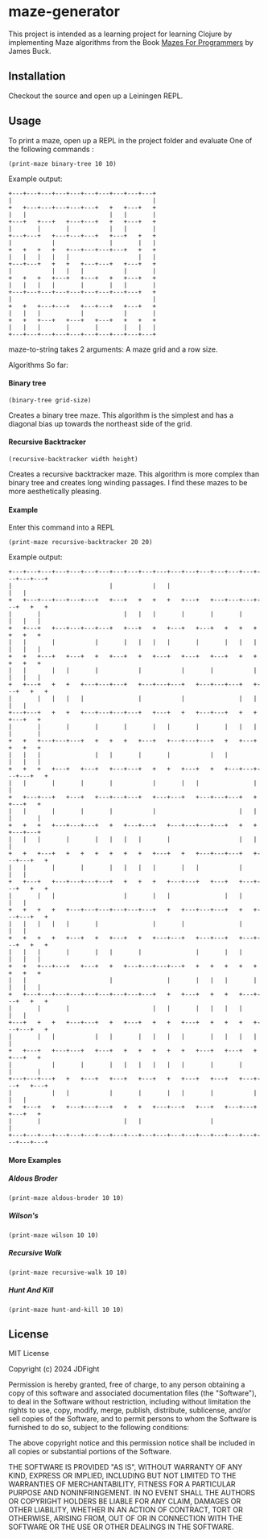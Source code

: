 # maze-generator

This project is intended as a learning project for learning Clojure by implementing Maze algorithms from the Book [Mazes For Programmers](http://www.mazesforprogrammers.com) by James Buck.



## Installation

Checkout the source and open up a Leiningen REPL.

## Usage

To print a maze, open up a REPL in the project folder and evaluate One of the following commands :

```
(print-maze binary-tree 10 10)
```
Example output:
```
+---+---+---+---+---+---+---+---+---+---+
|                                       |
+   +---+---+---+---+---+   +   +---+   +
|   |                       |   |       |
+---+   +---+   +---+---+   +   +---+   +
|       |       |           |   |       |
+---+---+   +---+---+---+   +---+   +   +
|           |               |       |   |
+   +   +   +   +---+---+---+---+   +   +
|   |   |   |   |                   |   |
+---+---+   +   +   +---+---+   +---+   +
|           |   |   |           |       |
+   +   +   +---+   +---+   +   +---+   +
|   |   |   |       |       |   |       |
+---+---+---+---+---+---+---+---+---+   +
|                                       |
+   +   +---+---+   +---+---+   +---+   +
|   |   |           |           |       |
+   +   +---+   +---+   +---+   +   +   +
|   |   |       |       |       |   |   |
+---+---+---+---+---+---+---+---+---+---+
```

maze-to-string takes 2 arguments: A maze grid and a row size.


Algorithms So far:

#### Binary tree
```
(binary-tree grid-size)
```
Creates a binary tree maze.  This algorithm is the simplest and has a diagonal bias up towards the northeast side of the grid.

#### Recursive Backtracker
```
(recursive-backtracker width height)
```
Creates a recursive backtracker maze.  This algorithm is more complex than binary tree and creates long winding passages.  I find these mazes to be more aesthetically pleasing.

#### Example

Enter this command into a REPL
```
(print-maze recursive-backtracker 20 20)
```
Example output:
```
+---+---+---+---+---+---+---+---+---+---+---+---+---+---+---+---+---+---+---+---+
|                           |           |   |                               |   |
+   +---+---+---+---+---+   +---+   +   +   +   +---+   +---+---+---+---+   +   +
|       |                       |   |   |       |       |       |       |   |   |
+   +---+   +---+---+---+---+   +---+   +   +---+   +---+   +   +   +   +   +   +
|   |       |           |       |   |   |   |       |       |   |   |   |   |   |
+   +   +---+   +---+   +   +---+   +   +---+   +---+   +---+   +   +   +   +   +
|   |       |   |       |           |           |       |           |   |   |   |
+   +---+   +   +   +---+---+---+   +---+---+---+   +---+---+---+   +---+   +   +
|       |   |   |   |               |           |               |   |       |   |
+---+---+   +   +   +---+---+---+---+   +---+   +   +---+---+   +   +   +---+   +
|       |       |       |       |       |   |       |       |   |   |   |       |
+   +   +---+---+---+   +   +   +   +---+   +---+---+---+   +   +---+   +   +   +
|   |   |               |   |       |       |           |   |           |   |   |
+   +   +   +---+   +---+   +---+---+   +   +   +---+   +   +---+---+---+---+   +
|   |       |       |       |           |       |   |               |           |
+   +---+---+   +---+   +---+---+---+   +---+---+   +---+---+---+   +   +---+   +
|   |       |       |       |           |                       |   |   |       |
+   +   +   +---+---+---+   +   +---+---+   +---+---+---+---+   +   +   +---+---+
|   |   |       |       |   |   |   |       |                   |   |           |
+   +   +---+   +   +   +   +   +   +   +---+   +   +---+---+---+   +---+---+   +
|   |       |       |       |   |   |   |       |   |           |           |   |
+   +---+   +---+---+---+---+   +   +   +   +---+---+   +---+   +---+---+   +   +
|       |   |                   |       |   |               |   |           |   |
+   +   +   +   +---+---+---+---+---+---+   +   +---+---+---+   +   +---+---+   +
|   |   |   |   |       |               |       |               |           |   |
+   +   +   +   +---+   +   +---+   +   +---+---+   +---+---+   +---+---+   +   +
|   |   |       |       |   |       |               |       |   |       |   |   |
+   +   +---+---+   +---+   +   +---+---+---+---+   +   +   +   +   +   +   +   +
|   |                       |               |       |   |   |       |   |   |   |
+   +---+---+---+---+---+---+---+---+---+   +   +---+   +   +   +---+---+   +   +
|       |       |                       |   |       |   |   |   |           |   |
+---+   +   +   +---+---+   +   +---+   +   +   +---+   +   +   +   +---+---+   +
|       |   |           |   |       |   |   |   |       |   |   |   |           |
+   +---+   +---+---+   +---+   +   +   +   +   +   +---+   +---+   +   +---+   +
|           |       |       |   |   |   |   |   |       |       |       |       |
+---+---+---+   +   +---+   +---+   +---+   +   +---+   +---+   +---+---+   +---+
|           |   |           |       |       |   |       |           |       |   |
+   +---+   +   +---+---+---+   +   +   +---+---+   +---+   +---+---+   +---+   +
|       |                       |   |                   |                       |
+---+---+---+---+---+---+---+---+---+---+---+---+---+---+---+---+---+---+---+---+
```

#### More Examples
##### Aldous Broder
```
(print-maze aldous-broder 10 10)
```
##### Wilson's
```
(print-maze wilson 10 10)
```

##### Recursive Walk
```
(print-maze recursive-walk 10 10)
```

##### Hunt And Kill
```
(print-maze hunt-and-kill 10 10)
```

## License

MIT License

Copyright (c) 2024 JDFight

Permission is hereby granted, free of charge, to any person obtaining a copy
of this software and associated documentation files (the "Software"), to deal
in the Software without restriction, including without limitation the rights
to use, copy, modify, merge, publish, distribute, sublicense, and/or sell
copies of the Software, and to permit persons to whom the Software is
furnished to do so, subject to the following conditions:

The above copyright notice and this permission notice shall be included in all
copies or substantial portions of the Software.

THE SOFTWARE IS PROVIDED "AS IS", WITHOUT WARRANTY OF ANY KIND, EXPRESS OR
IMPLIED, INCLUDING BUT NOT LIMITED TO THE WARRANTIES OF MERCHANTABILITY,
FITNESS FOR A PARTICULAR PURPOSE AND NONINFRINGEMENT. IN NO EVENT SHALL THE
AUTHORS OR COPYRIGHT HOLDERS BE LIABLE FOR ANY CLAIM, DAMAGES OR OTHER
LIABILITY, WHETHER IN AN ACTION OF CONTRACT, TORT OR OTHERWISE, ARISING FROM,
OUT OF OR IN CONNECTION WITH THE SOFTWARE OR THE USE OR OTHER DEALINGS IN THE
SOFTWARE.
